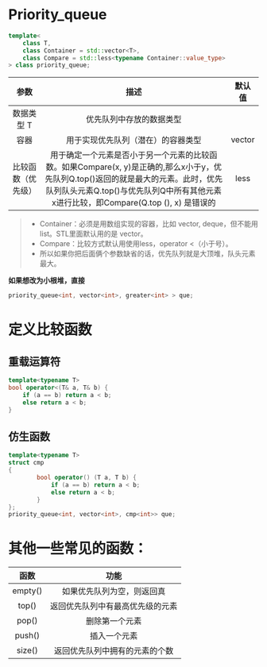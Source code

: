 # Priority_queue

```c++
template<
    class T,
    class Container = std::vector<T>,
    class Compare = std::less<typename Container::value_type>
> class priority_queue;
```

|        参数        |                             描述                             |  默认值   |
| :----------------: | :----------------------------------------------------------: | :-------: |
|     数据类型 T     |                   优先队列中存放的数据类型                   |           |
|        容器        |              用于实现优先队列（潜在）的容器类型              | vector<T> |
| 比较函数（优先级） | 用于确定一个元素是否小于另一个元素的比较函数。如果Compare(x, y)是正确的,那么x小于y，优先队列Q.top()返回的就是最大的元素。此时，优先队列队头元素Q.top()与优先队列Q中所有其他元素x进行比较，即Compare(Q.top (), x) 是错误的 |  less<T>  |

> - Container：必须是用数组实现的容器，比如 vector, deque，但不能用 list。STL里面默认用的是 vector。
> - Compare：比较方式默认用使用less<T>，operator <（小于号）。
> - 所以如果你把后面俩个参数缺省的话，优先队列就是大顶堆，队头元素最大。

**如果想改为小根堆，直接**

```c++
priority_queue<int, vector<int>, greater<int> > que;
```



# 定义比较函数

## 重载运算符

```c++
template<typename T>
bool operator<(T& a, T& b) {
    if (a == b) return a < b;
    else return a < b;
}
```

## 仿生函数

```c++
template<typename T>
struct cmp
{
        bool operator() (T a, T b) {
            if (a == b) return a < b;
            else return a < b;
        }
};
priority_queue<int, vector<int>, cmp<int>> que;
```

# 其他一些常见的函数：

|  函数   |               功能               |
| :-----: | :------------------------------: |
| empty() |    如果优先队列为空，则返回真    |
|  top()  | 返回优先队列中有最高优先级的元素 |
|  pop()  |          删除第一个元素          |
| push()  |           插入一个元素           |
| size()  |  返回优先队列中拥有的元素的个数  |

